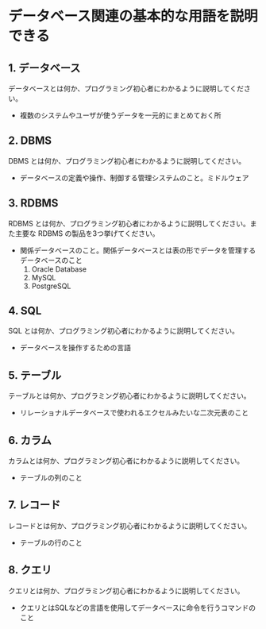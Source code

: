 # データベース関連の基本的な用語を説明できる
## 1. データベース
データベースとは何か、プログラミング初心者にわかるように説明してください。
- 複数のシステムやユーザが使うデータを一元的にまとめておく所

## 2. DBMS
DBMS とは何か、プログラミング初心者にわかるように説明してください。
- データベースの定義や操作、制御する管理システムのこと。ミドルウェア

## 3. RDBMS
RDBMS とは何か、プログラミング初心者にわかるように説明してください。また主要な RDBMS の製品を3つ挙げてください。
- 関係データベースのこと。関係データベースとは表の形でデータを管理するデータベースのこと
  1. Oracle Database
  2. MySQL
  3. PostgreSQL

## 4. SQL
SQL とは何か、プログラミング初心者にわかるように説明してください。
- データベースを操作するための言語

## 5. テーブル
テーブルとは何か、プログラミング初心者にわかるように説明してください。
- リレーショナルデータベースで使われるエクセルみたいな二次元表のこと

## 6. カラム
カラムとは何か、プログラミング初心者にわかるように説明してください。
- テーブルの列のこと

## 7. レコード
レコードとは何か、プログラミング初心者にわかるように説明してください。
- テーブルの行のこと

## 8. クエリ
クエリとは何か、プログラミング初心者にわかるように説明してください。
- クエリとはSQLなどの言語を使用してデータベースに命令を行うコマンドのこと
